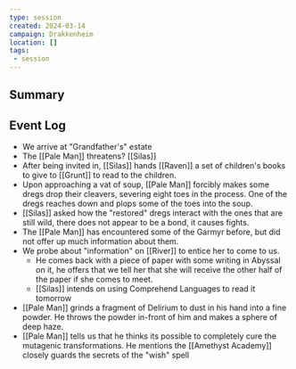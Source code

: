 ```yaml
---
type: session
created: 2024-03-14
campaign: Drakkenheim
location: []
tags:
 - session
---
```



## Summary

## Event Log

- We arrive at "Grandfather's" estate
- The [[Pale Man]] threatens? [[Silas]]
- After being invited in, [[Silas]] hands [[Raven]] a set of children's books to give to [[Grunt]] to read to the children.
- Upon approaching a vat of soup, [[Pale Man]] forcibly makes some dregs drop their cleavers, severing eight toes in the process. One of the dregs reaches down and plops some of the toes into the soup.
- [[Silas]] asked how the "restored" dregs interact with the ones that are still wild, there does not appear to be a bond, it causes fights.
- The [[Pale Man]] has encountered some of the Garmyr before, but did not offer up much information about them. 
- We probe about "information" on [[River]] to entice her to come to us.
	- He comes back with a piece of paper with some writing in Abyssal on it, he offers that we tell her that she will receive the other half of the paper if she comes to meet.
	- [[Silas]] intends on using Comprehend Languages to read it tomorrow
- [[Pale Man]] grinds a fragment of Delirium to dust in his hand into a fine powder. He throws the powder in-front of him and makes a sphere of deep haze.
- [[Pale Man]] tells us that he thinks its possible to completely cure the mutagenic transformations. He mentions the [[Amethyst Academy]] closely guards the secrets of the "wish" spell



